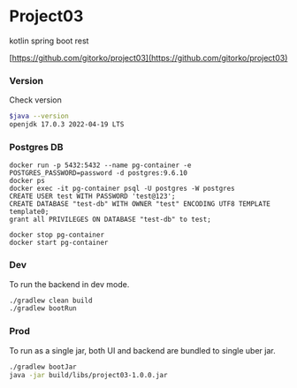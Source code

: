 # Project03

kotlin spring boot rest

[https://github.com/gitorko/project03](https://github.com/gitorko/project03)

### Version

Check version

```bash
$java --version
openjdk 17.0.3 2022-04-19 LTS
```

### Postgres DB

```
docker run -p 5432:5432 --name pg-container -e POSTGRES_PASSWORD=password -d postgres:9.6.10
docker ps
docker exec -it pg-container psql -U postgres -W postgres
CREATE USER test WITH PASSWORD 'test@123';
CREATE DATABASE "test-db" WITH OWNER "test" ENCODING UTF8 TEMPLATE template0;
grant all PRIVILEGES ON DATABASE "test-db" to test;

docker stop pg-container
docker start pg-container
```

### Dev

To run the backend in dev mode.

```bash
./gradlew clean build
./gradlew bootRun
```

### Prod

To run as a single jar, both UI and backend are bundled to single uber jar.

```bash
./gradlew bootJar
java -jar build/libs/project03-1.0.0.jar
```
